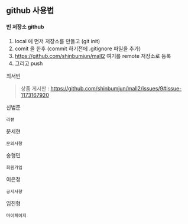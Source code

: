 ## github 사용법
  #### 빈 저장소 github
  1. local 에 먼저 저장소를 만들고 (git init)
  2. comit 을 한후 (commit 하기전에 .gitignore 파일을 추가)
  3. https://github.com/shinbumjun/mall2 여기를 remote 저장소로 등록
  4. 그리고 push

최서빈
>상품 게시판 : https://github.com/shinbumjun/mall2/issues/9#issue-1173167920

신범준
```
리뷰
```
문세현
```
문의사항
```
송형민
```
회원가입
```
이은정
```
공지사항
```
임진형
```
마이페이지
```
